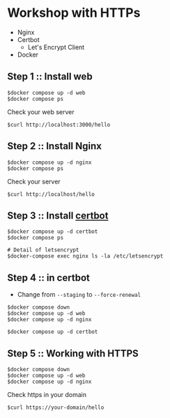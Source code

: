 # Workshop with HTTPs
* Nginx
* Certbot
  * Let's Encrypt Client
* Docker


## Step 1 :: Install web
```
$docker compose up -d web
$docker compose ps
```

Check your web server
```
$curl http://localhost:3000/hello
```

## Step 2 :: Install Nginx
```
$docker compose up -d nginx
$docker compose ps
```

Check your server
```
$curl http://localhost/hello
```

## Step 3 :: Install [certbot](https://certbot.eff.org/)
```
$docker compose up -d certbot
$docker compose ps

# Detail of letsencrypt
$docker-compose exec nginx ls -la /etc/letsencrypt
```

## Step 4 :: in certbot
* Change from `--staging` to `--force-renewal`

```
$docker compose down
$docker compose up -d web
$docker compose up -d nginx

$docker compose up -d certbot
```

## Step 5 :: Working with HTTPS
```
$docker compose down
$docker compose up -d web
$docker compose up -d nginx
```

Check https in your domain
```
$curl https://your-domain/hello
```
